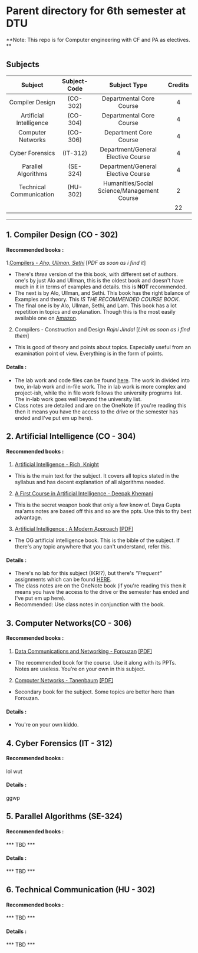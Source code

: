 # Parent directory for 6th semester at DTU
**Note: This repo is for Computer engineering with CF and PA as electives. **  
## Subjects  

|         Subject         | Subject-Code |               Subject Type               | Credits |
| :---------------------: | :----------: | :--------------------------------------: | :-----: |
|     Compiler Design     |   (CO-302)   |         Departmental Core Course         |    4    |
| Artificial Intelligence |   (CO-304)   |         Departmental Core Course         |    4    |
|    Computer Networks    |   (CO-306)   |          Department Core Course          |    4    |
|     Cyber Forensics     |   (IT-312)   |    Department/General Elective Course    |    4    |
|   Parallel Algorithms   |   (SE-324)   |    Department/General Elective Course    |    4    |
| Technical Communication |   (HU-302)   | Humanities/Social Science/Management Course |    2    |
|                         |              |                                          |   22    |

-----


## 1. Compiler Design (CO - 302)  
#### Recommended books :  
1.[Compilers - *Aho, Ullman, Sethi*](https://goo.gl/nWnn7F)  [*PDF as soon as i find it*]

* There's *three*  version of the this book, with different set of authors. one's by just Alo and Ullman, this is the oldest book and doesn't have much in it in terms of examples and details. this is **NOT** recommended.  
* The next is by Alo, Ullman, and Sethi. This book has the right balance of Examples and theory. This *IS THE RECOMMENDED COURSE BOOK*.
* The final one is by Alo, Ullman, Sethi, and Lam. This book has a lot repetition in topics and explanation. Though this is the most easily available one on [Amazon](https://goo.gl/nWnn7F).

2. Compilers - Construction and Design *Rajni Jindal* [*Link as soon as i find them*]
* This is good of theory and points about topics. Especially useful from an examination point of view. Everything is in the form of points.

#### Details :  
* The lab work and code files can be found [here](/CO302_Compiler_Design/CD_Lab/). The work in divided into two, in-lab work and in-file work. The in lab work is more complex and project-ish, while the in file work follows the university programs list. The in-lab work goes well beyond the university list.
* Class notes are detailed and are on the OneNote (if you're reading this then it means you have the access to the drive or the semester has ended and I've put em up here).
## 2. Artificial Intelligence (CO - 304)
#### Recommended books :  
1. [Artificial Intelligence - Rich, Knight](https://goo.gl/17bhgx)
* This is the main text for the subject. It covers all topics stated in the syllabus and has decent explanation of all algorithms needed. 
2. [A First Course in Artificial Intelligence - Deepak Khemani](https://goo.gl/xrLrsU)
* This is the secret weapon book that only a few know of. Daya Gupta ma'ams notes are based off this and so are the ppts. Use this to thy best advantage.
3. [Artificial Intelligence : A Modern Approach](https://goo.gl/HnzFsv) [[PDF]](https://goo.gl/4DWPg8)
* The OG artificial intelligence book. This is the bible of the subject. If there's any topic anywhere that you can't understand, refer this.

#### Details :  
* There's no lab for this subject (IKR!?), but there's *"Frequent"* assignments which can be found [HERE](/CO304_Artificial_Intelligence/).
* The class notes are on the OneNote book (if you're reading this then it means you have the access to the drive or the semester has ended and I've put em up here).
* Recommended: Use class notes in conjunction with the book.

## 3. Computer Networks(CO - 306)  
#### Recommended books :
1. [Data Communications and Networking - Forouzan](https://goo.gl/8iBbw9) [[PDF]](https://goo.gl/2q1kz1)
* The recommended book for the course. Use it along with its PPTs. Notes are useless. You're on your own in this subject.

2. [Computer Networks - Tanenbaum](https://goo.gl/jMN38f) [[PDF]](https://goo.gl/XdwyNU)
* Secondary book for the subject. Some topics are better here than Forouzan.

#### Details :  

* You're on your own kiddo.

## 4. Cyber Forensics (IT - 312)  
#### Recommended books :  

lol wut

#### Details :

ggwp

## 5. Parallel Algorithms (SE-324)  
#### Recommended books :

*** TBD ***  

#### Details :
*** TBD ***  

## 6. Technical Communication (HU - 302)  
#### Recommended books :
*** TBD ***  

#### Details :
*** TBD ***   
